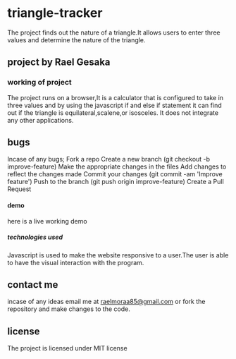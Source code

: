 # triangle-tracker
The project finds out the nature of a triangle.It allows users to enter three values and determine the nature of the triangle.
## project by Rael Gesaka
### working of project
The project runs on a browser,It is a calculator that is configured to take in three values and by using the javascript if and else if statement
it can find out if the triangle is equilateral,scalene,or isosceles.
It does not integrate any other applications.
## bugs
Incase of any bugs; Fork a repo
    Create a new branch (git checkout -b improve-feature)
    Make the appropriate changes in the files
    Add changes to reflect the changes made
    Commit your changes (git commit -am 'Improve feature')
    Push to the branch (git push origin improve-feature)
    Create a Pull Request
 #### demo
 here is a live working demo
##### technologies used
Javascript is used to make the website responsive to a user.The user is able to have the visual interaction with the program.
## contact me
incase of any ideas email me at raelmoraa85@gmail.com or fork the repository and make changes to the code.
## license
The project is licensed under MIT license
